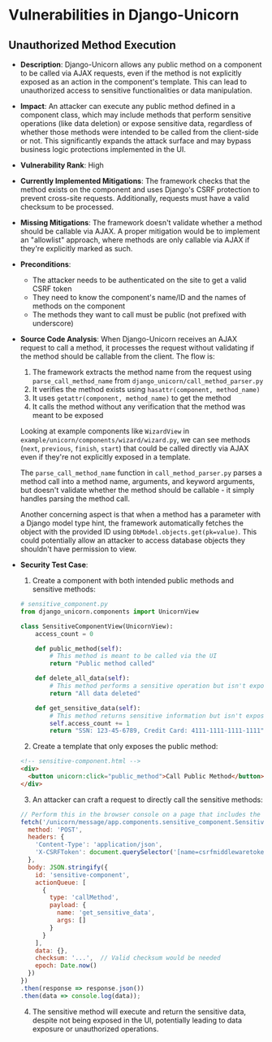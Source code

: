 # Vulnerabilities in Django-Unicorn

## Unauthorized Method Execution

- **Description**: Django-Unicorn allows any public method on a component to be called via AJAX requests, even if the method is not explicitly exposed as an action in the component's template. This can lead to unauthorized access to sensitive functionalities or data manipulation.

- **Impact**: An attacker can execute any public method defined in a component class, which may include methods that perform sensitive operations (like data deletion) or expose sensitive data, regardless of whether those methods were intended to be called from the client-side or not. This significantly expands the attack surface and may bypass business logic protections implemented in the UI.

- **Vulnerability Rank**: High

- **Currently Implemented Mitigations**: The framework checks that the method exists on the component and uses Django's CSRF protection to prevent cross-site requests. Additionally, requests must have a valid checksum to be processed.

- **Missing Mitigations**: The framework doesn't validate whether a method should be callable via AJAX. A proper mitigation would be to implement an "allowlist" approach, where methods are only callable via AJAX if they're explicitly marked as such.

- **Preconditions**:
  - The attacker needs to be authenticated on the site to get a valid CSRF token
  - They need to know the component's name/ID and the names of methods on the component
  - The methods they want to call must be public (not prefixed with underscore)

- **Source Code Analysis**:
  When Django-Unicorn receives an AJAX request to call a method, it processes the request without validating if the method should be callable from the client. The flow is:

  1. The framework extracts the method name from the request using `parse_call_method_name` from `django_unicorn/call_method_parser.py`
  2. It verifies the method exists using `hasattr(component, method_name)`
  3. It uses `getattr(component, method_name)` to get the method
  4. It calls the method without any verification that the method was meant to be exposed

  Looking at example components like `WizardView` in `example/unicorn/components/wizard/wizard.py`, we can see methods (`next`, `previous`, `finish`, `start`) that could be called directly via AJAX even if they're not explicitly exposed in a template.

  The `parse_call_method_name` function in `call_method_parser.py` parses a method call into a method name, arguments, and keyword arguments, but doesn't validate whether the method should be callable - it simply handles parsing the method call.

  Another concerning aspect is that when a method has a parameter with a Django model type hint, the framework automatically fetches the object with the provided ID using `DbModel.objects.get(pk=value)`. This could potentially allow an attacker to access database objects they shouldn't have permission to view.

- **Security Test Case**:

  1. Create a component with both intended public methods and sensitive methods:

  ```python
  # sensitive_component.py
  from django_unicorn.components import UnicornView

  class SensitiveComponentView(UnicornView):
      access_count = 0

      def public_method(self):
          # This method is meant to be called via the UI
          return "Public method called"

      def delete_all_data(self):
          # This method performs a sensitive operation but isn't exposed in the UI
          return "All data deleted"

      def get_sensitive_data(self):
          # This method returns sensitive information but isn't exposed in the UI
          self.access_count += 1
          return "SSN: 123-45-6789, Credit Card: 4111-1111-1111-1111"
  ```

  2. Create a template that only exposes the public method:

  ```html
  <!-- sensitive-component.html -->
  <div>
    <button unicorn:click="public_method">Call Public Method</button>
  </div>
  ```

  3. An attacker can craft a request to directly call the sensitive methods:

  ```javascript
  // Perform this in the browser console on a page that includes the component
  fetch('/unicorn/message/app.components.sensitive_component.SensitiveComponentView', {
    method: 'POST',
    headers: {
      'Content-Type': 'application/json',
      'X-CSRFToken': document.querySelector('[name=csrfmiddlewaretoken]').value,
    },
    body: JSON.stringify({
      id: 'sensitive-component',
      actionQueue: [
        {
          type: 'callMethod',
          payload: {
            name: 'get_sensitive_data',
            args: []
          }
        }
      ],
      data: {},
      checksum: '...',  // Valid checksum would be needed
      epoch: Date.now()
    })
  })
  .then(response => response.json())
  .then(data => console.log(data));
  ```

  4. The sensitive method will execute and return the sensitive data, despite not being exposed in the UI, potentially leading to data exposure or unauthorized operations.
